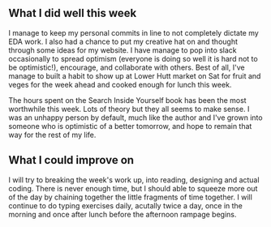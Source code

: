 ## What I did well this week
I manage to keep my personal commits in line to not completely dictate my EDA work. I also had a chance to put my creative hat on and thought through some ideas for my website. I have manage to pop into slack occasionally to spread optimism (everyone is doing so well it is hard not to be optimistic!), encourage, and collaborate with others. Best of all, I've manage to built a habit to show up at Lower Hutt market on Sat for fruit and veges for the week ahead and cooked enough for lunch this week. 

The hours spent on the Search Inside Yourself book has been the most worthwhile this week. Lots of theory but they all seems to make sense. I was an unhappy person by default, much like the author and I've grown into someone who is optimistic of a better tomorrow, and hope to remain that way for the rest of my life. 

## What I could improve on
I will try to breaking the week's work up, into reading, designing and actual coding. There is never enough time, but I should able to squeeze more out of the day by chaining together the little fragments of time together.
I will continue to do typing exercises daily, acutally twice a day, once in the morning and once after lunch before the afternoon rampage begins.  

